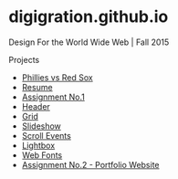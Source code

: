 # digigration.github.io

Design For the World Wide Web | Fall 2015

Projects
* [Phillies vs Red Sox](http://digigration.github.io/phillies "Phillies vs Red Sox") 
* [Resume](http://digigration.github.io/resume "Resume")
* [Assignment No.1](http://digigration.github.io/assignment1 "Assignment No.1") 
* [Header](http://digigration.github.io/GridButton-Assets/css3-button "Header")
* [Grid](http://digigration.github.io/GridButton-Assets/grid "Grid")
* [Slideshow](http://digigration.github.io/slideshow "Slideshow")
* [Scroll Events](http://digigration.github.io/scrolling "Scroll Events")
* [Lightbox](http://digigration.github.io/lightbox "Light Box") 
* [Web Fonts](http://digigration.github.io/web-fonts "Web Fonts") 
* [Assignment No.2 - Portfolio Website](http://digigration.github.io/assignment2 "Assignment No.2")
